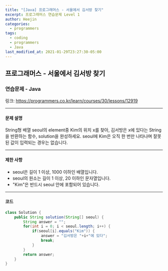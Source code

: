 ```yaml
---
title: "[Java] 프로그래머스 - 서울에서 김서방 찾기"
excerpt: 프로그래머스 연습문제 Level 1
author: Heejin
categories: 
  - programmers
tags:
  - coding
  - programmers
  - Java
last_modified_at: 2021-01-29T23:27:30-05:00
---
```




## 프로그래머스 - 서울에서 김서방 찾기



### 연습문제 - Java

링크:  <https://programmers.co.kr/learn/courses/30/lessons/12919>

***

#### 문제 설명

String형 배열 seoul의 element중 Kim의 위치 x를 찾아, 김서방은 x에 있다는 String을 반환하는 함수, solution을 완성하세요. seoul에 Kim은 오직 한 번만 나타나며 잘못된 값이 입력되는 경우는 없습니다.

***

#### 제한 사항

* seoul은 길이 1 이상, 1000 이하인 배열입니다.
* seoul의 원소는 길이 1 이상, 20 이하인 문자열입니다.
* "Kim"은 반드시 seoul 안에 포함되어 있습니다.

***

#### 코드

```java
class Solution {
    public String solution(String[] seoul) {
        String answer = "";
        for(int i = 0; i < seoul.length; i++) {
            if(seoul[i].equals("Kim")) {
                answer = "김서방은 "+i+"에 있다";
                break;
            }
        }
        return answer;
    }
}
```

